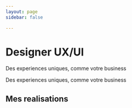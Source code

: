 ```yaml
---
layout: page
sidebar: false

---
```


<div class="px-6 pb-12 md:px-12">
  <div class="py-6 md:py-12 h-[calc(100vh-64px)] overflow-auto relative">
    <div class="flex h-full flex-col md:flex-row gap-12 md:gap-20 justify-center">
      <div class="flex justify-center items-center">
        <div class="flex flex-col max-w-xl items-center justify-center">
          <h1 class="text-4xl font-bold mb-4">Designer UX/UI</h1>
          <p class="text-4xl font-bold mb-4 text-secondary text-center">Des experiences uniques, comme votre business</p>
          <p class="text-lg text-gray-700 mb-8 text-center">Des experiences uniques, comme votre business</p>
          <div class="flex flex-row gap-4 lg:gap-5">
            <VPButton theme="brand" text="Explorer mes realisations" href="#Mes Realisations"/>
            <VPButton theme="alt" text="Me contacter" href="https://www.linkedin.com/in/catherinevu436-78/"/>
          </div>
        </div>
      </div>
      <div class="flex justify-center items-center relative">
        <VPImage image="/ui_ux_designer.png" alt="UI UX Designer" class="z-1 w-96 h-96"/>
        <VPImage image="/hero_image_background.png" alt="background_shape" class="-z-10 w-96 h-96 absolute"/>
      </div>
    </div>
    <div class="absolute bottom-4 md:bottom-20 left-1/2 -translate-x-1/2">
      <a href="#Mes Realisations">
        <VPImage image="/down_arrow.png" class="hidden md:flex w-14 h-14"/>
      </a>
    </div>
  </div>
  <div class="w-full h-full flex flex-col items-center justify-center">
    <h2 id="Mes Realisations" class="text-3xl text-center font-bold mb-4">Mes realisations</h2>
    <Carousel class="w-full" :opts="{ loop: true }" :plugins="[Autoplay({delay: 4000})]">
      <CarouselContent>
        <CarouselItem v-for="item in carousel_items" :key="item.href" class="basis-3/5">
          <div class="p-1">
            <AspectRatio :ratio="16 / 9">
              <VPImage :image="item.img"/>
            </AspectRatio>
            <!-- <Card>
              <CardContent class="flex items-center justify-center p-6 h-[720px]">
                <span class="text-4xl font-semibold">{{ index + 1 }}</span>
              </CardContent>
            </Card> -->
          </div>
        </CarouselItem>
      </CarouselContent>
    </Carousel>
  </div>
</div>



<script setup lang="ts">
  import { VPButton } from 'vitepress/theme'
  import { VPImage } from 'vitepress/theme'
  import { Card, CardContent } from '@/components/ui/card'
  import { Carousel, CarouselContent, CarouselItem, CarouselNext, CarouselPrevious } from '@/components/ui/carousel'
  import { AspectRatio } from '@/components/ui/aspect-ratio'
  import Autoplay from 'embla-carousel-autoplay'

  const carousel_items = [
    {
      img: "/Accueil_sizodor.png",
      href: "",
    },
    {
      img: "/Accueil_the.png",
      href: "",
    },
    {
      img: "/Accueil_mariee_sauvage_coupe.webp",
      href: "",
    }
  ]
</script>